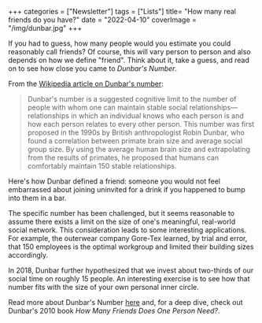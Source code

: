 +++
categories = ["Newsletter"]
tags = ["Lists"]
title= "How many real friends do you have?"
date = "2022-04-10"
coverImage = "/img/dunbar.jpg"
+++

If you had to guess, how many people would you estimate you could reasonably call friends? Of course, this will vary person to person and also depends on how we define "friend". Think about it, take a guess, and read on to see how close you came to *Dunbar's Number*.

<!--more-->

From the <a target="_blank" href="https://en.wikipedia.org/wiki/Dunbar%27s_number">Wikipedia article on Dunbar's number</a>:

> Dunbar's number is a suggested cognitive limit to the number of people with whom one can maintain stable social relationships—relationships in which an individual knows who each person is and how each person relates to every other person. This number was first proposed in the 1990s by British anthropologist Robin Dunbar, who found a correlation between primate brain size and average social group size. By using the average human brain size and extrapolating from the results of primates, he proposed that humans can comfortably maintain 150 stable relationships.

Here's how Dunbar defined a friend: someone you would not feel embarrassed about joining uninvited for a drink if you happened to bump into them in a bar.

The specific number has been challenged, but it seems reasonable to assume there exists a limit on the size of one's meaningful, real-world social network. This consideration leads to some interesting applications. For example, the outerwear company Gore-Tex learned, by trial and error, that 150 employees is the optimal workgroup and limited their building sizes accordingly.

In 2018, Dunbar further hypothesized that we invest about two-thirds of our social time on roughly 15 people. An interesting exercise is to see how that number fits with the size of your own personal inner circle.

Read more about Dunbar's Number
<a target="_blank" href="https://en.wikipedia.org/wiki/Dunbar%27s_number">here</a> and, for a deep dive, check out Dunbar's 2010 book *How Many Friends Does One Person Need?*.

